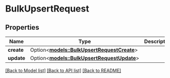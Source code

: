 # BulkUpsertRequest

## Properties

Name | Type | Description | Notes
------------ | ------------- | ------------- | -------------
**create** | Option<[**models::BulkUpsertRequestCreate**](BulkUpsertRequestCreate.md)> |  | [optional]
**update** | Option<[**models::BulkUpsertRequestUpdate**](BulkUpsertRequestUpdate.md)> |  | [optional]

[[Back to Model list]](../README.md#documentation-for-models) [[Back to API list]](../README.md#documentation-for-api-endpoints) [[Back to README]](../README.md)


